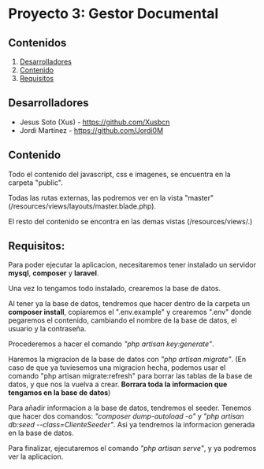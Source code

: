 # Proyecto 3: Gestor Documental

## Contenidos
1. [Desarrolladores](#desarrolladores)
2. [Contenido](#contenido)
3. [Requisitos](#requisitos)

## Desarrolladores <a name="desarrolladores"></a>
- Jesus Soto (Xus) - https://github.com/Xusbcn
- Jordi Martínez - https://github.com/Jordi0M

## Contenido
Todo el contenido del javascript, css e imagenes, se encuentra en la carpeta "public".

Todas las rutas externas, las podremos ver en la vista "master" (/resources/views/layouts/master.blade.php).

El resto del contenido se encontra en las demas vistas (/resources/views/.)

## Requisitos: <a name="requisitos"></a>
Para poder ejecutar la aplicacion, necesitaremos tener instalado un servidor **mysql**, **composer** y **laravel**.

Una vez lo tengamos todo instalado, crearemos la base de datos.

Al tener ya la base de datos, tendremos que hacer dentro de la carpeta un **composer install**, copiaremos el ".env.example" y crearemos ".env" donde pegaremos el contenido, cambiando el nombre de la base de datos, el usuario y la contraseña.

Procederemos a hacer el comando *"php artisan key:generate"*.

Haremos la migracion de la base de datos con *"php artisan migrate"*.
(En caso de que ya tuviesemos una migracion hecha, podemos usar el comando "php artisan migrate:refresh" para borrar las tablas de la base de datos, y que nos la vuelva a crear. **Borrara toda la informacion que tengamos en la base de datos**)

Para añadir informacion a la base de datos, tendremos el seeder. Tenemos que hacer dos comandos:
*"composer dump-autoload -o"* y *"php artisan db:seed --class=ClienteSeeder"*.
Asi ya tendremos la informacion generada en la base de datos.

Para finalizar, ejecutaremos el comando *"php artisan serve"*, y ya podremos ver la aplicacion.
